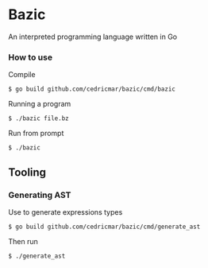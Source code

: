 # Bazic

An interpreted programming language written in Go

### How to use

Compile

```$ go build github.com/cedricmar/bazic/cmd/bazic```

Running a program

```$ ./bazic file.bz```

Run from prompt

```$ ./bazic```

## Tooling

### Generating AST

Use to generate expressions types

```$ go build github.com/cedricmar/bazic/cmd/generate_ast```

Then run

```$ ./generate_ast```